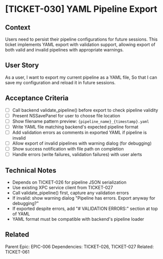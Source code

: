 # [TICKET-030] YAML Pipeline Export

## Context
Users need to persist their pipeline configurations for future sessions. This ticket implements YAML export with validation support, allowing export of both valid and invalid pipelines with appropriate warnings.

## User Story
As a user,
I want to export my current pipeline as a YAML file,
So that I can save my configuration and reload it in future sessions.

## Acceptance Criteria
- [ ] Call backend validate_pipeline() before export to check pipeline validity
- [ ] Present NSSavePanel for user to choose file location
- [ ] Show filename pattern preview: `{pipeline_name}_{timestamp}.yaml`
- [ ] Write YAML file matching backend's expected pipeline format
- [ ] Add validation errors as comments in exported YAML if pipeline is invalid
- [ ] Allow export of invalid pipelines with warning dialog (for debugging)
- [ ] Show success notification with file path on completion
- [ ] Handle errors (write failures, validation failures) with user alerts

## Technical Notes
- Depends on TICKET-026 for pipeline JSON serialization
- Use existing XPC service client from TICKET-027
- Call validate_pipeline() first, capture any validation errors
- If invalid: show warning dialog "Pipeline has errors. Export anyway for debugging?"
- If exported despite errors, add "# VALIDATION ERRORS:" section at top of YAML
- YAML format must be compatible with backend's pipeline loader

## Related
Parent Epic: EPIC-006
Dependencies: TICKET-026, TICKET-027
Related: TICKET-061
